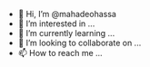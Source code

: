 - 👋 Hi, I’m @mahadeohassa
- 👀 I’m interested in ...
- 🌱 I’m currently learning ...
- 💞️ I’m looking to collaborate on ...
- 📫 How to reach me ...

<!---
mahadeohassa/mahadeohassa is a ✨ special ✨ repository because its `README.md` (this file) appears on your GitHub profile.
You can click the Preview link to take a look at your changes.
--->
